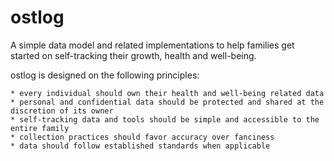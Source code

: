 # ostlog
A simple data model and related implementations to help families get started on self-tracking their growth, health and well-being. 

ostlog is designed on the following principles:

	* every individual should own their health and well-being related data
	* personal and confidential data should be protected and shared at the discretion of its owner 
	* self-tracking data and tools should be simple and accessible to the entire family 
	* collection practices should favor accuracy over fanciness  
	* data should follow established standards when applicable 

